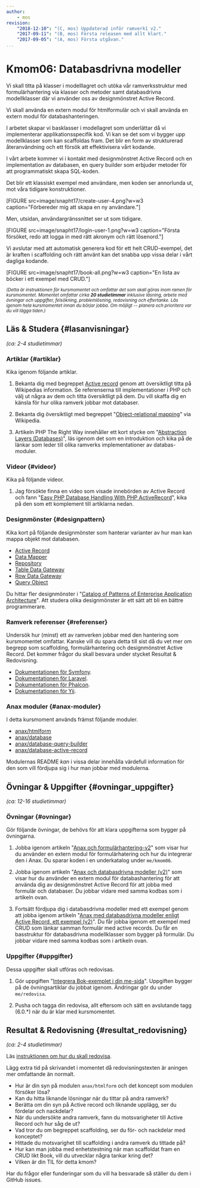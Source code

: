 ```yaml
---
author:
    - mos
revision:
    "2018-12-10": "(C, mos) Uppdaterad inför ramverk1 v2."
    "2017-09-11": "(B, mos) Första releasen med allt klart."
    "2017-09-05": "(A, mos) Första utgåvan."
...
```

Kmom06: Databasdrivna modeller
==================================

Vi skall titta på klasser i modelllagret och utöka vår ramverksstruktur med formulärhantering via klasser och metoder samt databasdrivna modellklasser där vi använder oss av designmönstret Active Record.

Vi skall använda en extern modul för htmlformulär och vi skall använda en extern modul för databashanteringen.

I arbetet skapar vi basklasser i modellagret som underlättar då vi implementerar applikationsspecifik kod. Vi kan se det som vi bygger upp modellklasser som kan scaffoldas fram. Det blir en form av strukturerad återanvändning och ett försök att effektivisera vårt kodande.

I vårt arbete kommer vi i kontakt med designmönstret Active Record och en implementation av databasen, en query builder som erbjuder metoder för att programmatiskt skapa SQL-koden.

<!--more-->

Det blir ett klassiskt exempel med användare, men koden ser annorlunda ut, mot våra tidigare konstruktioner.

[FIGURE src=image/snapht17/create-user-4.png?w=w3 caption="Förbereder mig att skapa en ny användare."]

Men, utsidan, användargränssnittet ser ut som tidigare.

[FIGURE src=image/snapht17/login-user-1.png?w=w3 caption="Första försöket, redo att logga in med rätt akronym och rätt lösenord."]

Vi avslutar med att automatisk generera kod för ett helt CRUD-exempel, det är kraften i scaffolding och rätt använt kan det snabba upp vissa delar i vårt dagliga kodande.

[FIGURE src=image/snapht17/book-all.png?w=w3 caption="En lista av böcker i ett exempel med CRUD."]

<small><i>(Detta är instruktionen för kursmomentet och omfattar det som skall göras inom ramen för kursmomentet. Momentet omfattar cirka **20 studietimmar** inklusive läsning, arbete med övningar och uppgifter, felsökning, problemlösning, redovisning och eftertanke. Läs igenom hela kursmomentet innan du börjar jobba. Om möjligt -- planera och prioritera var du vill lägga tiden.)</i></small>



Läs & Studera  {#lasanvisningar}
---------------------------------

*(ca: 2-4 studietimmar)*



### Artiklar {#artiklar}

Kika igenom följande artiklar.

1. Bekanta dig med begreppet [Active record](https://en.wikipedia.org/wiki/Active_record_pattern) genom att översiktligt titta på Wikipedias information. Se referenserna till implementationer i PHP och välj ut några av dem och titta översiktligt på dem. Du vill skaffa dig en känsla för hur olika ramverk jobbar mot databaser.

1. Bekanta dig översiktligt med begreppet "[Object-relational mapping](https://en.wikipedia.org/wiki/Object-relational_mapping)" via Wikipedia.

1. Artikeln PHP The Right Way innehåller ett kort stycke om "[Abstraction Layers (Databases)](http://www.phptherightway.com/#databases_abstraction_layers)", läs igenom det som en introduktion och kika på de länkar som leder till olika ramverks implementationer av databas-moduler.



### Videor {#videor}

Kika på följande videor.

1. Jag försökte finna en video som visade innebörden av Active Record och fann "[Easy PHP Database Handling With PHP ActiveRecord](https://www.youtube.com/watch?v=9Oau7fLiq7Y)", kika på den som ett komplement till artiklarna nedan.



### Designmönster {#designpattern}

Kika kort på följande designmönster som hanterar varianter av hur man kan mappa objekt mot databasen.

* [Active Record](https://www.martinfowler.com/eaaCatalog/activeRecord.html)
* [Data Mapper](https://martinfowler.com/eaaCatalog/dataMapper.html)
* [Repository](https://martinfowler.com/eaaCatalog/repository.html)
* [Table Data Gateway](https://martinfowler.com/eaaCatalog/tableDataGateway.html)
* [Row Data Gateway](https://martinfowler.com/eaaCatalog/rowDataGateway.html)
* [Query Object](https://martinfowler.com/eaaCatalog/queryObject.html)

Du hittar fler designmönster i "[Catalog of Patterns of Enterprise Application Architecture](https://martinfowler.com/eaaCatalog/index.html)". Att studera olika designmönster är ett sätt att bli en bättre programmerare.



### Ramverk referenser {#referenser}

Undersök hur (minst) ett av ramverken jobbar med den hantering som kursmomentet omfattar. Kanske vill du spara detta till sist då du vet mer om begrepp som scaffolding, formulärhantering och designmönstret Active Record. Det kommer frågor du skall besvara under stycket Resultat & Redovisning.

* [Dokumentationen för Symfony](https://symfony.com/doc/current/).
* [Dokumentationen för Laravel](https://laravel.com/docs/5.7).
* [Dokumentationen för Phalcon](https://docs.phalconphp.com/en/).
* [Dokumentationen för Yii](https://www.yiiframework.com/doc/guide/2.0/en).



### Anax moduler {#anax-moduler}

I detta kursmoment används främst följande moduler.

* [anax/htmlform](https://github.com/canax/htmlform)
* [anax/database](https://github.com/canax/database)
* [anax/database-query-builder](https://github.com/canax/database-query-builder)
* [anax/database-active-record](https://github.com/canax/database-active-record)

Modulernas README _kan_ i vissa delar innehålla värdefull information för den som vill fördjupa sig i hur man jobbar med modulerna.



Övningar & Uppgifter  {#ovningar_uppgifter}
-------------------------------------------

*(ca: 12-16 studietimmar)*



### Övningar {#ovningar}

Gör följande övningar, de behövs för att klara uppgifterna som bygger på övningarna.

1. Jobba igenom artikeln "[Anax och formulärhantering-v2](kunskap/anax-och-formularhantering-v2)" som visar hur du använder en extern modul för formulärhatering och hur du integrerar den i Anax. Du sparar koden i en underkatalog under `me/kmom06`.

1. Jobba igenom artikeln "[Anax och databasdrivna modeller (v2)](kunskap/anax-och-databasdrivna-modeller-v2)" som visar hur du använder en extern modul för databashantering för att använda dig av designmönstret Active Record för att jobba med formulär och databaser. Du jobbar vidare med samma kodbas som i artikeln ovan.

1. Fortsätt fördjupa dig i databasdrivna modeller med ett exempel genom att jobba igenom artikeln "[Anax med databasdrivna modeller enligt Active Record, ett exempel (v2)](kunskap/anax-med-databasdrivna-modeller-enligt-active-record-ett-exempel-v2)". Du får jobba igenom ett exempel med CRUD som länkar samman formulär med active records. Du får en basstruktur för databasdrivna modellklasser som bygger på formulär. Du jobbar vidare med samma kodbas som i artikeln ovan.



### Uppgifter {#uppgifter}

Dessa uppgifter skall utföras och redovisas.

1. Gör uppgiften "[Integrera Bok-exemplet i din me-sida](uppgift/integrera-bok-exempel-i-din-me-sida)". Uppgiften bygger på de övningsartiklar du jobbat igenom. Ändringar gör du under `me/redovisa`.

1. Pusha och tagga din redovisa, allt eftersom och sätt en avslutande tagg (6.0.\*) när du är klar med kursmomentet.

<!--
1. Gör uppgiften "[Kommentarssystem med användare](uppgift/kommentarssystem-med-anvandare)". Bygg vidare på ditt kommentarssystem och se till att integrera med användare. Spara koden under `me/anax`.
-->

<!--
1. Skriv gruppvis en artikel om ["Active record"](uppgift/skriv-artikel-om-active-record) (eller ORM, bra eller dåligt). Spara artikeln i din me-sida.
-->



Resultat & Redovisning  {#resultat_redovisning}
-----------------------------------------------

*(ca: 2-4 studietimmar)*

Läs [instruktionen om hur du skall redovisa](./../redovisa).

Lägg extra tid på skrivandet i momentet då redovisningstexten är aningen mer omfattande än normalt.

* Hur är din syn på modulen `anax/htmlform` och det koncept som modulen försöker lösa?
* Kan du hitta liknande lösningar när du tittar på andra ramverk?
* Berätta om din syn på Active record och liknande upplägg, ser du fördelar och nackdelar?
* När du undersökte andra ramverk, fann du motsvarigheter till Active Record och hur såg de ut?
* Vad tror du om begreppet scaffolding, ser du för- och nackdelar med konceptet?
* Hittade du motsvarighet till scaffolding i andra ramverk du tittade på?
* Hur kan man jobba med enhetstestning när man scaffoldat fram en CRUD likt Book, vill du utvecklar några tankar kring det?
* Vilken är din TIL för detta kmom?

Har du frågor eller funderingar som du vill ha besvarade så ställer du dem i GitHub issues.
